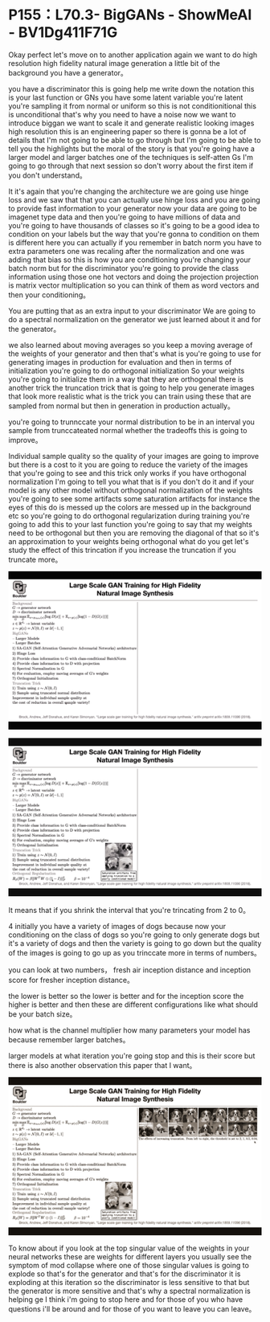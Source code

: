 # P155：L70.3- BigGANs - ShowMeAI - BV1Dg411F71G

Okay perfect let's move on to another application again we want to do high resolution high fidelity natural image generation a little bit of the background you have a generator。

 you have a discriminator this is going help me write down the notation this is your last function or GNs you have some latent variable you're latent you're sampling it from normal or uniform so this is not conditionitional this is unconditional that's why you need to have a noise now we want to introduce biggan we want to scale it and generate realistic looking images high resolution this is an engineering paper so there is gonna be a lot of details that I'm not going to be able to go through but I'm going to be able to tell you the highlights but the moral of the story is that you're going have a larger model and larger batches one of the techniques is self-atten Gs I'm going to go through that next session so don't worry about the first item if you don't understand。

It it's again that you're changing the architecture we are going use hinge loss and we saw that that you can actually use hinge loss and you are going to provide fast information to your generator now your data are going to be imagenet type data and then you're going to have millions of data and you're going to have thousands of classes so it's going to be a good idea to condition on your labels but the way that you're gonna to condition on them is different here you can actually if you remember in batch norm you have to extra parameters one was recaling after the normalization and one was adding that bias so this is how you are conditioning you're changing your batch norm but for the discriminator you're going to provide the class information using those one hot vectors and doing the projection projection is matrix vector multiplication so you can think of them as word vectors and then your conditioning。

You are putting that as an extra input to your discriminator We are going to do a spectral normalization on the generator we just learned about it and for the generator。

 we also learned about moving averages so you keep a moving average of the weights of your generator and then that's what is you're going to use for generating images in production for evaluation and then in terms of initialization you're going to do orthogonal initialization So your weights you're going to initialize them in a way that they are orthogonal there is another trick the truncation trick that is going to help you generate images that look more realistic what is the trick you can train using these that are sampled from normal but then in generation in production actually。

 you're going to trunnccate your normal distribution to be in an interval you sample from trunccateated normal whether the tradeoffs this is going to improve。

Individual sample quality so the quality of your images are going to improve but there is a cost to it you are going to reduce the variety of the images that you're going to see and this trick only works if you have orthogonal normalization I'm going to tell you what that is if you don't do it and if your model is any other model without orthogonal normalization of the weights you're going to see some artifacts some saturation artifacts for instance the eyes of this do is messed up the colors are messed up in the background etc so you're going to do orthogonal regularization during training you're going to add this to your last function you're going to say that my weights need to be orthogonal but then you are removing the diagonal of that so it's an approximation to your weights being orthogonal what do you get let's study the effect of this trincation if you increase the truncation if you truncate more。



![](img/3dc77924e5ffec64836b3008e0326b61_1.png)

![](img/3dc77924e5ffec64836b3008e0326b61_2.png)

It means that if you shrink the interval that you're trincating from 2 to 0。

4 initially you have a variety of images of dogs because now your conditioning on the class of dogs so you're going to only generate dogs but it's a variety of dogs and then the variety is going to go down but the quality of the images is going to go up as you trinccate more in terms of numbers。

 you can look at two numbers， fresh air inception distance and inception score for fresher inception distance。

 the lower is better so the lower is better and for the inception score the higher is better and then these are different configurations like what should be your batch size。

 how what is the channel multiplier how many parameters your model has because remember larger batches。

 larger models at what iteration you're going stop and this is their score but there is also another observation this paper that I want。



![](img/3dc77924e5ffec64836b3008e0326b61_4.png)

To know about if you look at the top singular value of the weights in your neural networks these are weights for different layers you usually see the symptom of mod collapse where one of those singular values is going to explode so that's for the generator and that's for the discriminator it is exploding at this iteration so the discriminator is less sensitive to that but the generator is more sensitive and that's why a spectral normalization is helping ge I think i'm going to stop here and for those of you who have questions i'll be around and for those of you want to leave you can leave。

